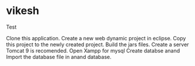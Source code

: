 # vikesh
Test

Clone this application.
Create a new web dynamic project in eclipse.
Copy this project to the newly created project.
Build the jars files.
Create a server Tomcat 9 is recomended.
Open Xampp for mysql
Create databse anand
Import the database file in anand database.
